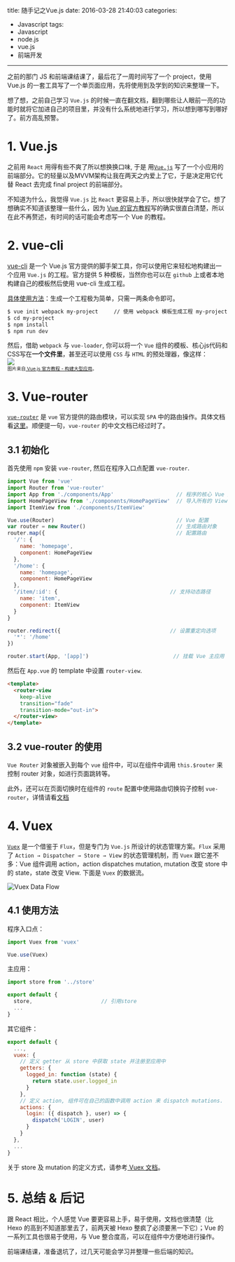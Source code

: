 title: 随手记之Vue.js
date: 2016-03-28 21:40:03
categories:
- Javascript
tags:
- Javascript
- node.js
- vue.js
- 前端开发

---

之前的那门 JS 和前端课结课了，最后花了一周时间写了一个 project，使用 Vue.js 的一套工具写了一个单页面应用，先将使用到及学到的知识来整理一下。

<!-- more -->

想了想，之前自己学习 `Vue.js` 的时候一直在翻文档，翻到哪些让人眼前一亮的功能时就将它加进自己的项目里，并没有什么系统地进行学习，所以想到哪写到哪好了。前方高乱预警。

# 1. Vue.js
之前用 `React` 用得有些不爽了所以想换换口味, 于是 用[`Vue.js`](http://vuejs.org.cn/) 写了一个小应用的前端部分。它的轻量以及MVVM架构让我在两天之内爱上了它，于是决定用它代替 React 去完成 final project 的前端部分。

不知道为什么，我觉得 `Vue.js` 比 `React` 更容易上手，所以很快就学会了它。想了想确实不知道该整理一些什么，因为 [Vue 的官方教程](http://vuejs.org.cn/guide/)写的确实很直白清楚，所以在此不再赘述，有时间的话可能会考虑写一个 Vue 的教程。

# 2. vue-cli
[vue-cli](https://github.com/vuejs/vue-cli) 是一个 Vue.js 官方提供的脚手架工具，你可以使用它来轻松地构建出一个应用 `Vue.js` 的工程。官方提供 5 种模板，当然你也可以在 `github` 上或者本地构建自己的模板然后使用 vue-cli 生成工程。

[具体使用方法](https://github.com/vuejs/vue-cli#usage)：生成一个工程极为简单，只需一两条命令即可。

```bash
$ vue init webpack my-project     // 使用 webpack 模板生成工程 my-project
$ cd my-project
$ npm install
$ npm run dev
```
然后，借助 `webpack` 与 `vue-loader`, 你可以将一个 `Vue` 组件的模板、核心js代码和CSS写在**一个文件里**，甚至还可以使用 `CSS` 与 `HTML` 的预处理器，像这样：  
![](/pics/vue/vue-component-with-pre-processors.png)  
<span style="font-size: 0.75em;">图片来自[ Vue.js 官方教程 - 构建大型应用](http://vuejs.org.cn/guide/application.html)。</span>

# 3. Vue-router
[`vue-router`](https://github.com/vuejs/vue-router/) 是 `vue` 官方提供的路由模块，可以实现 `SPA` 中的路由操作。具体文档看[这里](http://vuejs.github.io/vue-router/zh-cn/index.html)。顺便提一句，`vue-router` 的中文文档已经过时了。

## 3.1 初始化
首先使用 `npm` 安装 `vue-router`, 然后在程序入口点配置 `vue-router`.

```javascript
import Vue from 'vue'
import Router from 'vue-router'
import App from './components/App'                    // 程序的核心 Vue 应用
import HomePageView from './components/HomePageView'  // 导入所有的 View 组件
import ItemView from './components/ItemView'

Vue.use(Router)                                       // Vue 配置
var router = new Router()                             // 生成路由对象
router.map({                                          // 配置路由
  '/': {
    name: 'homepage',
    component: HomePageView
  },
  '/home': {
    name: 'homepage',
    component: HomePageView
  },
  '/item/:id': {                                    // 支持动态路径
    name: 'item',
    component: ItemView
  }
}

router.redirect({                                   // 设置重定向选项
  '*': '/home'
})

router.start(App, '[app]')                           // 挂载 Vue 主应用
```

然后在 `App.vue` 的 template 中设置 `router-view`.

```html
<template>
  <router-view
    keep-alive
    transition="fade"
    transition-mode="out-in">
  </router-view>
</template>
```

## 3.2 vue-router 的使用
`Vue Router` 对象被嵌入到每个 `vue` 组件中，可以在组件中调用 `this.$router` 来控制 router 对象，如进行页面跳转等。

此外，还可以在页面切换时在组件的 `route` 配置中使用路由切换钩子控制 `vue-router`，详情请看[文档](http://vuejs.github.io/vue-router/zh-cn/pipeline/index.html)

# 4. Vuex
[`Vuex`](https://github.com/vuejs/vuex/) 是一个借鉴于 `Flux`，但是专门为 `Vue.js` 所设计的状态管理方案。`Flux` 采用了 `Action → Dispatcher → Store → View` 的状态管理机制，而 `Vuex` 跟它差不多：Vue 组件调用 action，action dispatches mutation, mutation 改变 store 中的 state，state 改变 View. 下面是 `Vuex` 的数据流。

![Vuex Data Flow](/pics/vue/vuex.png)

## 4.1 使用方法
程序入口点：
```js
import Vuex from 'vuex'

Vue.use(Vuex)
```

主应用：
```js
import store from '../store'

export default {
  store,                      // 引用store
  ...
}
```

其它组件：
```javascript
export default {
  ...,
  vuex: {
    // 定义 getter 从 store 中获取 state 并注册至应用中
    getters: {
      logged_in: function (state) {
        return state.user.logged_in
      }
    },
    // 定义 action, 组件可在自己的函数中调用 action 来 dispatch mutations.
    actions: {
      login: ({ dispatch }, user) => {
        dispatch('LOGIN', user)
      }
    }
  },
  ...
}
```

关于 store 及 mutation 的定义方式，请参考[ Vuex 文档](http://vuejs.github.io/vuex/en/tutorial.html)。

# 5. 总结 & 后记
跟 React 相比，个人感觉 Vue 要更容易上手，易于使用，文档也很清楚（比 Hexo 的高到不知道那里去了，前两天被 Hexo 整疯了必须要黑一下它）；Vue 的一系列工具也很易于使用，与 Vue 整合度高，可以在组件中方便地进行操作。

前端课结课，准备退坑了，过几天可能会学习并整理一些后端的知识。

